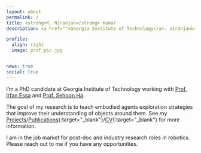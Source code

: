 ```yaml
---
layout: about
permalink: /
title: <strong>K. Niranjan</strong> Kumar
description: <a href="">Georgia Institute of Technology</a>. niranjankumar@gatech.edu

profile:
  align: right
  image: prof_pic.jpg


news: true
social: true
---
```

I’m a PhD candidate at Georgia Institute of Technology working with <a href="http://www.irfanessa.gatech.edu/" target="blank">Prof. Irfan Essa</a> and <a href="https://www.cc.gatech.edu/~sha9/" target="blank">Prof. Sehoon Ha</a>. 

The goal of my research is to teach embodied agents exploration strategies that improve their understanding of objects around them. See my [Projects](/projects/)/[Publications](/publications/){:target="_blank"}/[CV](/assets/pdf/K_Niranjan_Kumar_Resume.pdf){:target="_blank"} for more information. 

I am in the job market for post-doc and industry research roles in robotics. Please reach out to me if you have any opportunities.


